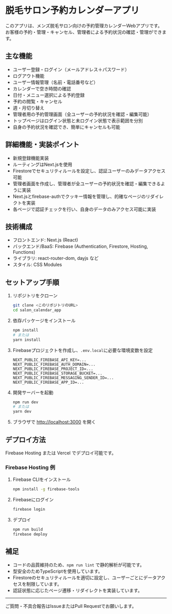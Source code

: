 # 脱毛サロン予約カレンダーアプリ

このアプリは、メンズ脱毛サロン向けの予約管理カレンダーWebアプリです。お客様の予約・管理・キャンセル、管理者による予約状況の確認・管理ができます。

## 主な機能
- ユーザー登録・ログイン（メールアドレス＋パスワード）
- ログアウト機能
- ユーザー情報管理（名前・電話番号など）
- カレンダーで空き時間の確認
- 日付・メニュー選択による予約登録
- 予約の閲覧・キャンセル
- 週・月切り替え
- 管理者用の予約管理画面（全ユーザーの予約状況を確認・編集可能）
- トップページはログイン状態と未ログイン状態で表示範囲を分別
- 自身の予約状況を確認でき、簡単にキャンセルも可能

## 詳細機能・実装ポイント
- 新規登録機能実装
- ルーティングはNext.jsを使用
- Firestoreでセキュリティルールを設定し、認証ユーザーのみデータアクセス可能
- 管理者画面を作成し、管理者が全ユーザーの予約状況を確認・編集できるように実装
- Next.jsとfirebase-authでクッキー情報を管理し、的確なページのリダイレクトを実装
- 各ページで認証チェックを行い、自身のデータのみアクセス可能に実装

## 技術構成
- フロントエンド: Next.js (React)
- バックエンド/BaaS: Firebase (Authentication, Firestore, Hosting, Functions)
- ライブラリ: react-router-dom, dayjs など
- スタイル: CSS Modules

## セットアップ手順
1. リポジトリをクローン
   ```bash
   git clone <このリポジトリのURL>
   cd salon_calendar_app
   ```
2. 依存パッケージをインストール
   ```bash
   npm install
   # または
   yarn install
   ```
3. Firebaseプロジェクトを作成し、`.env.local`に必要な環境変数を設定
   ```env
   NEXT_PUBLIC_FIREBASE_API_KEY=...
   NEXT_PUBLIC_FIREBASE_AUTH_DOMAIN=...
   NEXT_PUBLIC_FIREBASE_PROJECT_ID=...
   NEXT_PUBLIC_FIREBASE_STORAGE_BUCKET=...
   NEXT_PUBLIC_FIREBASE_MESSAGING_SENDER_ID=...
   NEXT_PUBLIC_FIREBASE_APP_ID=...
   ```
4. 開発サーバーを起動
   ```bash
   npm run dev
   # または
   yarn dev
   ```
5. ブラウザで [http://localhost:3000](http://localhost:3000) を開く

## デプロイ方法
Firebase Hosting または Vercel でデプロイ可能です。

### Firebase Hosting 例
1. Firebase CLIをインストール
   ```bash
   npm install -g firebase-tools
   ```
2. Firebaseにログイン
   ```bash
   firebase login
   ```
3. デプロイ
   ```bash
   npm run build
   firebase deploy
   ```

## 補足
- コードの品質維持のため、`npm run lint` で静的解析が可能です。
- 型安全のためTypeScriptを使用しています。
- Firestoreのセキュリティルールを適切に設定し、ユーザーごとにデータアクセスを制限しています。
- 認証状態に応じたページ遷移・リダイレクトを実装しています。

---

ご質問・不具合報告はIssueまたはPull Requestでお願いします。
